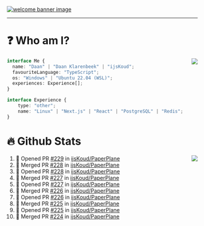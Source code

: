 <h1 align="center" style="display:none;"></h1>

<a href="https://ijskoud.dev/"><img src="https://cdn.ijskoud.dev/files/IIcds5oPKl.png" alt="welcome banner image" /></a>

---

# ❓ Who am I?

<img align="right" src="http://gh-stats.ijskoud.dev/api/top-langs?username=ijsKoud&cache_seconds=1800&layout=compact&hide_border=true&hide_rank=true&show_icons=true&theme=dark&title_color=ffffff&hide_border=true&locale=en" />

```typescript
interface Me {
  name: "Daan" | "Daan Klarenbeek" | "ijsKoud";
  favouriteLanguage: "TypeScript";
  os: "Windows" | "Ubuntu 22.04 (WSL)";
  experiences: Experience[];
}

interface Experience {
    type: "other";
    name: "Linux" | "Next.js" | "React" | "PostgreSQL" | "Redis";
}
```

# 🔥 Github Stats

<img align="right" src="http://gh-stats.ijskoud.dev/api? username=ijsKoud&cache_seconds=1800&hide_border=true&hide_rank=true&show_icons=true&theme=dark&title_color=ffffff&hide_border=true&locale=en">

<!--START_SECTION:activity-->
1. 💪 Opened PR [#229](https://github.com/ijsKoud/PaperPlane/pull/229) in [ijsKoud/PaperPlane](https://github.com/ijsKoud/PaperPlane)
2. 🎉 Merged PR [#228](https://github.com/ijsKoud/PaperPlane/pull/228) in [ijsKoud/PaperPlane](https://github.com/ijsKoud/PaperPlane)
3. 💪 Opened PR [#228](https://github.com/ijsKoud/PaperPlane/pull/228) in [ijsKoud/PaperPlane](https://github.com/ijsKoud/PaperPlane)
4. 🎉 Merged PR [#227](https://github.com/ijsKoud/PaperPlane/pull/227) in [ijsKoud/PaperPlane](https://github.com/ijsKoud/PaperPlane)
5. 💪 Opened PR [#227](https://github.com/ijsKoud/PaperPlane/pull/227) in [ijsKoud/PaperPlane](https://github.com/ijsKoud/PaperPlane)
6. 🎉 Merged PR [#226](https://github.com/ijsKoud/PaperPlane/pull/226) in [ijsKoud/PaperPlane](https://github.com/ijsKoud/PaperPlane)
7. 💪 Opened PR [#226](https://github.com/ijsKoud/PaperPlane/pull/226) in [ijsKoud/PaperPlane](https://github.com/ijsKoud/PaperPlane)
8. 🎉 Merged PR [#225](https://github.com/ijsKoud/PaperPlane/pull/225) in [ijsKoud/PaperPlane](https://github.com/ijsKoud/PaperPlane)
9. 💪 Opened PR [#225](https://github.com/ijsKoud/PaperPlane/pull/225) in [ijsKoud/PaperPlane](https://github.com/ijsKoud/PaperPlane)
10. 🎉 Merged PR [#224](https://github.com/ijsKoud/PaperPlane/pull/224) in [ijsKoud/PaperPlane](https://github.com/ijsKoud/PaperPlane)
<!--END_SECTION:activity-->

<h1 align="center" style="display:none;"></h1>
